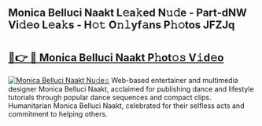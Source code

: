 ## Monica Belluci Naakt L𝚎a𝚔ed N𝚞𝚍e - Part-dNW Vi𝚍𝚎o L𝚎a𝚔s - H𝚘𝚝 O𝚗𝚕yf𝚊ns P𝚑𝚘tos JFZJq

# <h2><a href="http://kf4skr.oniu.top/?m=Monica+Belluci+Naakt">🔗👉 🔴 Monica Belluci Naakt P𝚑ot𝚘𝚜 V𝚒d𝚎o</a></h2>

[![Monica Belluci Naakt Nu𝚍e𝚜](https://i.imgur.com/0qMVB7G.gif)](http://kf4skr.oniu.top/?m=Monica+Belluci+Naakt)
Web-based entertainer and multimedia designer Monica Belluci Naakt, acclaimed for publishing dance and lifestyle tutorials through popular dance sequences and compact clips. Humanitarian Monica Belluci Naakt, celebrated for their selfless acts and commitment to helping others.  
